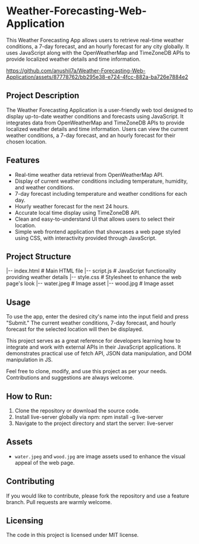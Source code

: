 # Weather-Forecasting-Web-Application


This Weather Forecasting App allows users to retrieve real-time weather conditions, a 7-day forecast, and an hourly forecast for any city globally. It uses JavaScript along with the OpenWeatherMap and TimeZoneDB APIs to provide localized weather details and time information.


https://github.com/anushil7a/Weather-Forecasting-Web-Application/assets/87778762/bb295e38-e724-4fcc-882a-ba726e7884e2




## Project Description

The Weather Forecasting Application is a user-friendly web tool designed to display up-to-date weather conditions and forecasts using JavaScript. It integrates data from OpenWeatherMap and TimeZoneDB APIs to provide localized weather details and time information. Users can view the current weather conditions, a 7-day forecast, and an hourly forecast for their chosen location.

## Features

- Real-time weather data retrieval from OpenWeatherMap API.
- Display of current weather conditions including temperature, humidity, and weather conditions.
- 7-day forecast including temperature and weather conditions for each day.
- Hourly weather forecast for the next 24 hours.
- Accurate local time display using TimeZoneDB API.
- Clean and easy-to-understand UI that allows users to select their location.
- Simple web frontend application that showcases a web page styled using CSS, with interactivity provided through JavaScript.

## Project Structure

|-- index.html # Main HTML file
|-- script.js # JavaScript functionality providing weather details
|-- style.css # Stylesheet to enhance the web page's look
|-- water.jpeg # Image asset
|-- wood.jpg # Image asset

## Usage

To use the app, enter the desired city's name into the input field and press "Submit." The current weather conditions, 7-day forecast, and hourly forecast for the selected location will then be displayed.

This project serves as a great reference for developers learning how to integrate and work with external APIs in their JavaScript applications. It demonstrates practical use of fetch API, JSON data manipulation, and DOM manipulation in JS.

Feel free to clone, modify, and use this project as per your needs. Contributions and suggestions are always welcome.

## How to Run:
1. Clone the repository or download the source code.
2. Install live-server globally via npm: npm install -g live-server
3. Navigate to the project directory and start the server: live-server

## Assets

- `water.jpeg` and `wood.jpg` are image assets used to enhance the visual appeal of the web page.

## Contributing

If you would like to contribute, please fork the repository and use a feature branch. Pull requests are warmly welcome.

## Licensing

The code in this project is licensed under MIT license.
